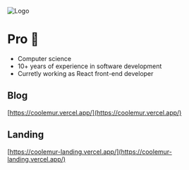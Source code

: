 ![Logo](https://coolemur.vercel.app/_app/immutable/assets/logo.Bmt4Ll1Q.png)

# Pro 🫧

- Computer science
- 10+ years of experience in software development
- Curretly working as React front-end developer

## Blog

[https://coolemur.vercel.app/](https://coolemur.vercel.app/) 

## Landing

[https://coolemur-landing.vercel.app/](https://coolemur-landing.vercel.app/)

